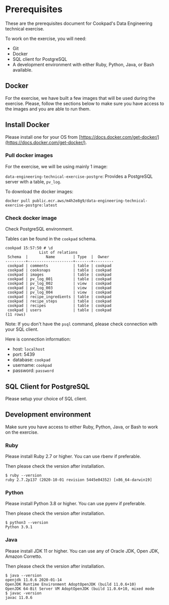 # Prerequisites

These are the prerequisites document for Cookpad's Data Engineering technical exercise.

To work on the exercise, you will need:
- Git 
- Docker 
- SQL client for PostgreSQL
- A development environment with either Ruby, Python, Java, or Bash available.

## Docker

For the exercise, we have built a few images that will be used during the exercise. Please, follow the sections below to make sure you have access to the images and you are able to run them.

## Install Docker

Please install one for your OS from [https://docs.docker.com/get-docker/](https://docs.docker.com/get-docker/).

### Pull docker images

For the exercise, we will be using mainly 1 image:

`data-engineering-technical-exercise-postgre`: Provides a PostgreSQL server with a table, `pv_log`.

To download the docker images:

```
docker pull public.ecr.aws/m4h2e8g9/data-engineering-technical-exercise-postgre:latest
```

### Check docker image

Check PostgreSQL environment.

Tables can be found in the `cookpad` schema.

```
cookpad 15:57:50 # \d
               List of relations
 Schema  |        Name        | Type  |  Owner  
---------+--------------------+-------+---------
 cookpad | comments           | table | cookpad
 cookpad | cooksnaps          | table | cookpad
 cookpad | images             | table | cookpad
 cookpad | pv_log_001         | table | cookpad
 cookpad | pv_log_002         | view  | cookpad
 cookpad | pv_log_003         | view  | cookpad
 cookpad | pv_log_004         | view  | cookpad
 cookpad | recipe_ingredients | table | cookpad
 cookpad | recipe_steps       | table | cookpad
 cookpad | recipes            | table | cookpad
 cookpad | users              | table | cookpad
(11 rows)
```

Note: If you don't have the `psql` command, please check connection with your SQL client.

Here is connection information:

- host: `localhost`
- port: 5439
- database: `cookpad`
- username: `cookpad`
- password: `password`

## SQL Client for PostgreSQL

Please setup your choice of SQL client.

## Development environment

Make sure you have access to either Ruby, Python, Java, or Bash to work on the exercise.

### Ruby

Please install Ruby 2.7 or higher. You can use rbenv if preferable.

Then please check the version after installation.
```
$ ruby --version
ruby 2.7.2p137 (2020-10-01 revision 5445e04352) [x86_64-darwin19]
```

### Python

Please install Python 3.8 or higher. You can use pyenv if preferable.

Then please check the version after installation.
```
$ python3 --version
Python 3.9.1
```

### Java

Please install JDK 11 or higher. You can use any of Oracle JDK, Open JDK, Amazon Corretto.

Then please check the version after installation.

```
$ java --version
openjdk 11.0.6 2020-01-14
OpenJDK Runtime Environment AdoptOpenJDK (build 11.0.6+10)
OpenJDK 64-Bit Server VM AdoptOpenJDK (build 11.0.6+10, mixed mode
$ javac -version
javac 11.0.6
```
